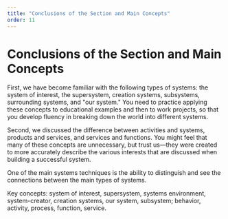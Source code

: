 ```yaml
---
title: "Conclusions of the Section and Main Concepts"
order: 11
---
```


# Conclusions of the Section and Main Concepts

First, we have become familiar with the following types of systems: the system of interest, the supersystem, creation systems, subsystems, surrounding systems, and "our system." You need to practice applying these concepts to educational examples and then to work projects, so that you develop fluency in breaking down the world into different systems.

Second, we discussed the difference between activities and systems, products and services, and services and functions. You might feel that many of these concepts are unnecessary, but trust us—they were created to more accurately describe the various interests that are discussed when building a successful system.

One of the main systems techniques is the ability to distinguish and see the connections between the main types of systems.

Key concepts: system of interest, supersystem, systems environment, system-creator, creation systems, our system, subsystem; behavior, activity, process, function, service.